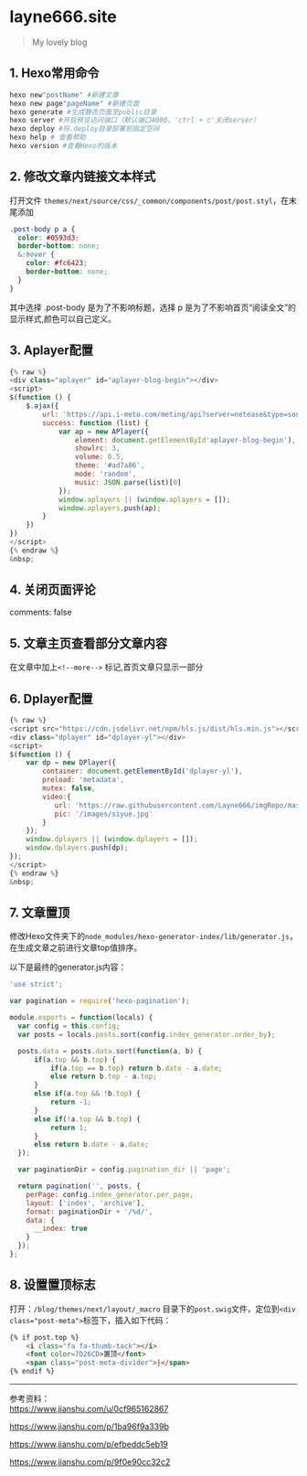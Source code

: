 # layne666.site

> My lovely blog

## 1. Hexo常用命令

```bash
hexo new"postName" #新建文章
hexo new page"pageName" #新建页面
hexo generate #生成静态页面至public目录
hexo server #开启预览访问端口（默认端口4000，'ctrl + c'关闭server）
hexo deploy #将.deploy目录部署到指定空间
hexo help # 查看帮助
hexo version #查看Hexo的版本
```

## 2. 修改文章内链接文本样式

打开文件 `themes/next/source/css/_common/components/post/post.styl`，在末尾添加

```css
.post-body p a {
  color: #0593d3;
  border-bottom: none;
  &:hover {
    color: #fc6423;
    border-bottom: none;
  }
}
```

其中选择 .post-body 是为了不影响标题，选择 p 是为了不影响首页“阅读全文”的显示样式,颜色可以自己定义。

## 3. Aplayer配置

```js
{% raw %}
<div class="aplayer" id="aplayer-blog-begin"></div>
<script>
$(function () {
    $.ajax({
        url: 'https://api.i-meto.com/meting/api?server=netease&type=song&id=573747359',
        success: function (list) {
            var ap = new APlayer({
                element: document.getElementById'aplayer-blog-begin'),
                showlrc: 3,
                volume: 0.5,
                theme: '#ad7a86',
                mode: 'random',
                music: JSON.parse(list)[0]
            });
            window.aplayers || (window.aplayers = []);
            window.aplayers.push(ap);
        }
    })
})
</script>
{% endraw %}
&nbsp;
```

## 4. 关闭页面评论

comments: false

## 5. 文章主页查看部分文章内容

在文章中加上`<!--more-->` 标记,首页文章只显示一部分

## 6. Dplayer配置

```js
{% raw %}
<script src="https://cdn.jsdelivr.net/npm/hls.js/dist/hls.min.js"></script>
<div class="dplayer" id="dplayer-yl"></div>
<script>
$(function () {
    var dp = new DPlayer({
        container: document.getElementById('dplayer-yl'),
        preload: 'metadata',
        mutex: false,
        video:{
           url: 'https://raw.githubusercontent.com/Layne666/imgRepo/master/video/siyue.mp4',
           pic: '/images/siyue.jpg'
        }
    });
    window.dplayers || (window.dplayers = []);
    window.dplayers.push(dp);
});
</script>
{% endraw %}
&nbsp;
```

## 7. 文章置顶

修改Hexo文件夹下的`node_modules/hexo-generator-index/lib/generator.js`，在生成文章之前进行文章top值排序。

以下是最终的generator.js内容：

```js
'use strict';

var pagination = require('hexo-pagination');

module.exports = function(locals) {
  var config = this.config;
  var posts = locals.posts.sort(config.index_generator.order_by);

  posts.data = posts.data.sort(function(a, b) {
      if(a.top && b.top) {
          if(a.top == b.top) return b.date - a.date;
          else return b.top - a.top;
      }
      else if(a.top && !b.top) {
          return -1;
      }
      else if(!a.top && b.top) {
          return 1;
      }
      else return b.date - a.date;
  });

  var paginationDir = config.pagination_dir || 'page';

  return pagination('', posts, {
    perPage: config.index_generator.per_page,
    layout: ['index', 'archive'],
    format: paginationDir + '/%d/',
    data: {
      __index: true
    }
  });
};
```

## 8. 设置置顶标志

打开：`/blog/themes/next/layout/_macro` 目录下的`post.swig`文件，定位到`<div class="post-meta">`标签下，插入如下代码：

```html
{% if post.top %}
    <i class="fa fa-thumb-tack"></i>
    <font color=7D26CD>置顶</font>
    <span class="post-meta-divider">|</span>
{% endif %}
```

---

参考资料：<br/>
https://www.jianshu.com/u/0cf965162867

https://www.jianshu.com/p/1ba96f9a339b

https://www.jianshu.com/p/efbeddc5eb19

https://www.jianshu.com/p/9f0e90cc32c2